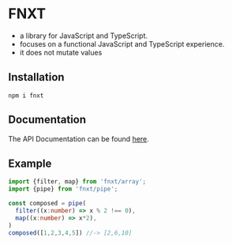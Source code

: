 # FNXT 

- a library for JavaScript and TypeScript.
- focuses on a functional JavaScript and TypeScript experience.
- it does not mutate values

## Installation
```shell
npm i fnxt
```

## Documentation

The API Documentation can be found [here](https://github.com/fnxt-js/core).


## Example

```ts
import {filter, map} from 'fnxt/array';
import {pipe} from 'fnxt/pipe';

const composed = pipe(
  filter((x:number) => x % 2 !== 0),
  map((x:number) => x*2),
)
composed([1,2,3,4,5]) //-> [2,6,10]
```
